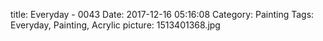 title: Everyday - 0043
Date: 2017-12-16 05:16:08
Category: Painting
Tags: Everyday, Painting, Acrylic
picture: 1513401368.jpg
